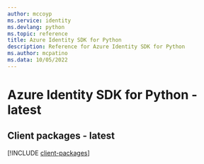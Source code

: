 ```yaml
---
author: mccoyp
ms.service: identity
ms.devlang: python
ms.topic: reference
title: Azure Identity SDK for Python
description: Reference for Azure Identity SDK for Python
ms.author: mcpatino
ms.data: 10/05/2022
---
```

# Azure Identity SDK for Python - latest

## Client packages - latest
[!INCLUDE [client-packages](identity-client-index.md)]